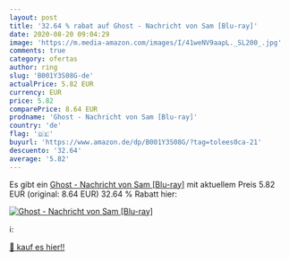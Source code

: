 ```yaml
---
layout: post
title: '32.64 % rabat auf Ghost - Nachricht von Sam [Blu-ray]'
date: 2020-08-20 09:04:29
image: 'https://m.media-amazon.com/images/I/41weNV9aapL._SL200_.jpg'
comments: true
category: ofertas
author: ring
slug: 'B001Y3S08G-de'
actualPrice: 5.82 EUR
currency: EUR
price: 5.82
comparePrice: 8.64 EUR
prodname: 'Ghost - Nachricht von Sam [Blu-ray]'
country: 'de'
flag: '🇩🇪'
buyurl: 'https://www.amazon.de/dp/B001Y3S08G/?tag=tolees0ca-21'
descuento: '32.64'
average: '5.82'
---
```


Es gibt ein [Ghost - Nachricht von Sam [Blu-ray]](https://www.amazon.de/dp/B001Y3S08G/?tag=tolees0ca-21) mit aktuellem Preis 5.82 EUR (original: 8.64 EUR) 32.64 % Rabatt hier:

[![Ghost - Nachricht von Sam [Blu-ray]](https://m.media-amazon.com/images/I/41weNV9aapL._SL200_.jpg)](https://www.amazon.de/dp/B001Y3S08G/?tag=tolees0ca-21)

ℹ️:


[🛒 kauf es hier!!](https://www.amazon.de/dp/B001Y3S08G/?tag=tolees0ca-21)
